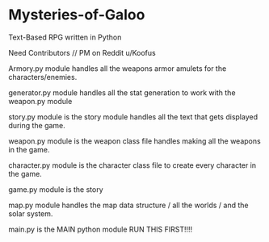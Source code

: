# Mysteries-of-Galoo
Text-Based RPG written in Python

Need Contributors // PM on Reddit u/Koofus

Armory.py module handles all the weapons armor amulets for the characters/enemies.

generator.py module handles all the stat generation to work with the weapon.py module

story.py module is the story module handles all the text that gets displayed during the game.

weapon.py module is the weapon class file handles making all the weapons in the game.

character.py module is the character class file to create every character in the game.

game.py module is the story

map.py module handles the map data structure / all the worlds / and the solar system.

main.py is the MAIN python module RUN THIS FIRST!!!!
